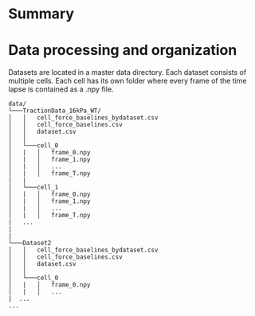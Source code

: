 
# Summary

# Data processing and organization

Datasets are located in a master data directory. Each dataset consists of multiple cells. Each cell has its own folder where every frame of the time lapse is contained as a .npy file.
```
data/
└───TractionData_16kPa_WT/
│   │   cell_force_baselines_bydataset.csv
│   │   cell_force_baselines.csv
│   │   dataset.csv
│   │
│   └───cell_0
│   |   │   frame_0.npy
│   |   │   frame_1.npy
│   |   │   ...
│   |   │   frame_T.npy 
|   |
│   └───cell_1
│   |   │   frame_0.npy
│   |   │   frame_1.npy
│   |   │   ...
│   |   │   frame_T.npy 
|   ...
|
|
└───Dataset2
│   │   cell_force_baselines_bydataset.csv
│   │   cell_force_baselines.csv
│   │   dataset.csv
│   │
│   └───cell_0
│   |   │   frame_0.npy
│   |   │   ...
|  ...
...
```

